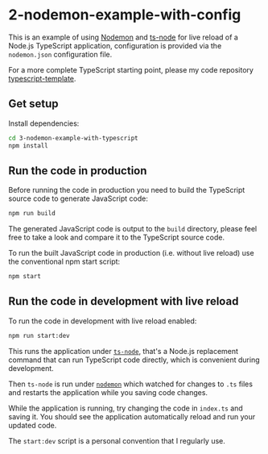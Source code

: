 # 2-nodemon-example-with-config

This is an example of using [Nodemon](https://www.npmjs.com/package/nodemon) and [ts-node](https://www.npmjs.com/package/ts-node) for live reload of a Node.js TypeScript application, configuration is provided via the `nodemon.json` configuration file.

For a more complete TypeScript starting point, please my code repository [typescript-template](https://github.com/ashleydavis/typescript-template).

## Get setup

Install dependencies:

```bash
cd 3-nodemon-example-with-typescript
npm install
```

## Run the code in production

Before running the code in production you need to build the TypeScript source code to generate JavaScript code:

```bash
npm run build
```

The generated JavaScript code is output to the `build` directory, please feel free to take a look and compare it to the TypeScript source code.

To run the built JavaScript code in production (i.e. without live reload) use the conventional npm start script:

```bash
npm start
```

## Run the code in development with live reload

To run the code in development with live reload enabled:

```bash
npm run start:dev
```

This runs the application under [`ts-node`](https://www.npmjs.com/package/ts-node), that's a Node.js replacement command that can run TypeScript code directly, which is convenient during development.

Then `ts-node` is run under [`nodemon`](https://www.npmjs.com/package/nodemon) which watched for changes to `.ts` files and restarts the application while you saving code changes.

While the application is running, try changing the code in `index.ts` and saving it. You should see the application automatically reload and run your updated code.

The `start:dev` script is a personal convention that I regularly use. 